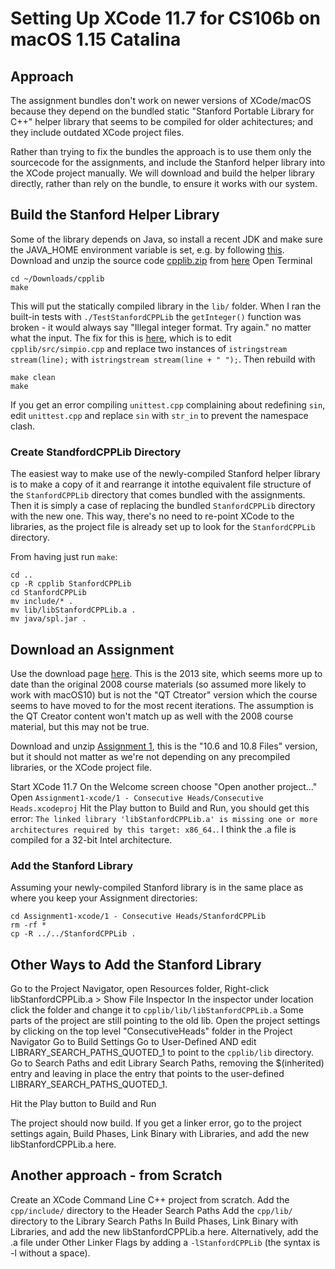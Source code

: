 Setting Up XCode 11.7 for CS106b on macOS 1.15 Catalina
==================================================

Approach
--------

The assignment bundles don't work on newer versions of XCode/macOS because they depend on the bundled static "Stanford Portable Library for C++" helper library that seems to be compiled for older achitectures; and they include outdated XCode project files.

Rather than trying to fix the bundles the approach is to use them only the sourcecode for the assignments, and include the Stanford helper library into the XCode project manually. We will download and build the helper library directly, rather than rely on the bundle, to ensure it works with our system.

Build the Stanford Helper Library
---------------------------------

Some of the library depends on Java, so install a recent JDK and make sure the JAVA_HOME environment variable is set, e.g. by following [this](https://www.appsdeveloperblog.com/how-to-set-java_home-on-mac/).
Download and unzip the source code [cpplib.zip](https://cs.stanford.edu/people/eroberts/StanfordCPPLib/cpplib.zip) from [here](https://cs.stanford.edu/people/eroberts/StanfordCPPLib/)
Open Terminal
```
cd ~/Downloads/cpplib
make
```
This will put the statically compiled library in the `lib/` folder.
When I ran the built-in tests with `./TestStanfordCPPLib` the `getInteger()` function was broken - it would always say "Illegal integer format. Try again." no matter what the input. The fix for this is [here](https://stackoverflow.com/questions/25820964/why-does-this-simple-getinteger-function-cause-a-stream-failure), which is to edit `cpplib/src/simpio.cpp` and replace two instances of `istringstream stream(line);` with `istringstream stream(line + " ");`. Then rebuild with
```
make clean
make
```
If you get an error compiling `unittest.cpp` complaining about redefining `sin`, edit `unittest.cpp` and replace `sin` with `str_in` to prevent the namespace clash.

### Create StandfordCPPLib Directory

The easiest way to make use of the newly-compiled Stanford helper library is to make a copy of it and rearrange it intothe equivalent file structure of the `StanfordCPPLib` directory that comes bundled with the assignments. Then it is simply a case of replacing the bundled `StanfordCPPLib` directory with the new one. This way, there's no need to re-point XCode to the libraries, as the project file is already set up to look for the `StanfordCPPLib` directory.

From having just run `make`:

```
cd ..
cp -R cpplib StanfordCPPLib
cd StanfordCPPLib
mv include/* .
mv lib/libStanfordCPPLib.a .
mv java/spl.jar .
```


Download an Assignment
----------------------

Use the download page [here](http://stanford.edu/class/archive/cs/cs106b/cs106b.1136/). This is the 2013 site, which seems more up to date than the original 2008 course materials (so assumed more likely to work with macOS10) but is not the "QT Ctreator" version which the course seems to have moved to for the most recent iterations. The assumption is the QT Creator content won't match up as well with the 2008 course material, but this may not be true.

Download and unzip [Assignment 1](http://stanford.edu/class/archive/cs/cs106b/cs106b.1136/assignments/Assignment1-xcode.zip), this is the "10.6 and 10.8 Files" version, but it should not matter as we're not depending on any precompiled libraries, or the XCode project file.

Start XCode 11.7
On the Welcome screen choose "Open another project..."
Open `Assignment1-xcode/1 - Consecutive Heads/Consecutive Heads.xcodeproj`
Hit the Play button to Build and Run, you should get this error:
`The linked library 'libStanfordCPPLib.a' is missing one or more architectures required by this target: x86_64.`. I think the .a file is compiled for a 32-bit Intel architecture.

### Add the Stanford Library

Assuming your newly-compiled Stanford library is in the same place as where you keep your Assignment directories:

```
cd Assignment1-xcode/1 - Consecutive Heads/StanfordCPPLib
rm -rf *
cp -R ../../StanfordCPPLib .
```

Other Ways to Add the Stanford Library
------------------------

Go to the Project Navigator, open Resources folder, Right-click libStanfordCPPLib.a > Show File Inspector
In the inspector under location click the folder and change it to `cpplib/lib/libStanfordCPPLib.a`
Some parts of the project are still pointing to the old lib.
Open the project settings by clicking on the top level "ConsecutiveHeads" folder in the Project Navigator
Go to Build Settings
Go to User-Defined AND edit LIBRARY_SEARCH_PATHS_QUOTED_1 to point to the `cpplib/lib` directory.
Go to Search Paths and edit Library Search Paths, removing the $(inherited) entry and leaving in place the entry that points to the user-defined LIBRARY_SEARCH_PATHS_QUOTED_1.

Hit the Play button to Build and Run

The project should now build. If you get a linker error, go to the project settings again, Build Phases, Link Binary with Libraries, and add the new libStanfordCPPLib.a here.

Another approach - from Scratch
----------------

Create an XCode Command Line C++ project from scratch.
Add the `cpp/include/` directory to the Header Search Paths
Add the `cpp/lib/` directory to the Library Search Paths
In Build Phases, Link Binary with Libraries, and add the new libStanfordCPPLib.a here. Alternatively, add the .a file under Other Linker Flags by adding a `-lStanfordCPPLib` (the syntax is -l<lib> without a space).

